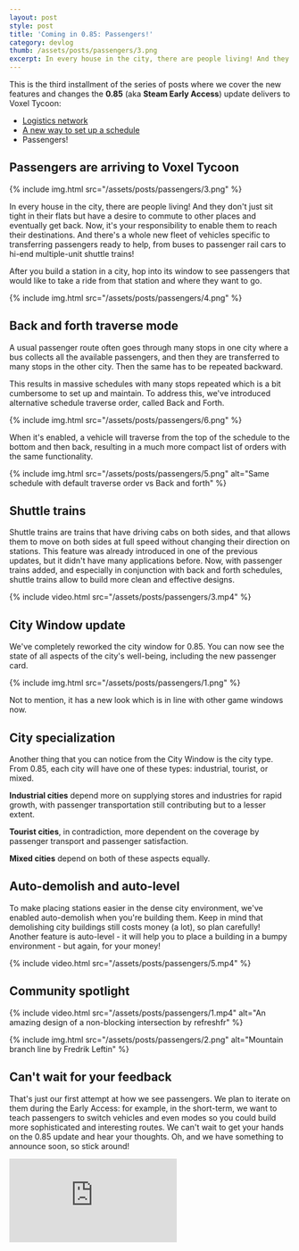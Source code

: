 ```yaml
---
layout: post
style: post
title: 'Coming in 0.85: Passengers!'
category: devlog
thumb: /assets/posts/passengers/3.png
excerpt: In every house in the city, there are people living! And they don't just sit tight in their flats but have a desire to move to other places and probably get back home.
---
```


This is the third installment of the series of posts where we cover the new features and changes the **0.85** (aka **Steam Early Access**) update delivers to Voxel Tycoon:
* [Logistics network](/devlog/logistics-network/)
* [A new way to set up a schedule](/devlog/vehicle-window-facelift/)
* Passengers!

## Passengers are arriving to Voxel Tycoon

{% include img.html src="/assets/posts/passengers/3.png" %}

In every house in the city, there are people living! And they don't just sit tight in their flats but have a desire to commute to other places and eventually get back.
Now, it's your responsibility to enable them to reach their destinations. And there's a whole new fleet of vehicles specific to transferring passengers ready to help, from buses to passenger rail cars to hi-end multiple-unit shuttle trains!

After you build a station in a city, hop into its window to see passengers that would like to take a ride from that station and where they want to go.

{% include img.html src="/assets/posts/passengers/4.png" %}

## Back and forth traverse mode

A usual passenger route often goes through many stops in one city where a bus collects all the available passengers, and then they are transferred to many stops in the other city. Then the same has to be repeated backward.

This results in massive schedules with many stops repeated which is a bit cumbersome to set up and maintain. To address this, we've introduced alternative schedule traverse order, called Back and Forth.

{% include img.html src="/assets/posts/passengers/6.png" %}

When it's enabled, a vehicle will traverse from the top of the schedule to the bottom and then back, resulting in a much more compact list of orders with the same functionality.

{% include img.html src="/assets/posts/passengers/5.png" alt="Same schedule with default traverse order vs Back and forth" %}

## Shuttle trains

Shuttle trains are trains that have driving cabs on both sides, and that allows them to move on both sides at full speed without changing their direction on stations.
This feature was already introduced in one of the previous updates, but it didn't have many applications before. Now, with passenger trains added, and especially in conjunction with back and forth schedules, shuttle trains allow to build more clean and effective designs.

{% include video.html src="/assets/posts/passengers/3.mp4" %}

## City Window update

We've completely reworked the city window for 0.85. You can now see the state of all aspects of the city's well-being, including the new passenger card.

{% include img.html src="/assets/posts/passengers/1.png" %}

Not to mention, it has a new look which is in line with other game windows now.

## City specialization

Another thing that you can notice from the City Window is the city type. From 0.85, each city will have one of these types: industrial, tourist, or mixed.

**Industrial cities** depend more on supplying stores and industries for rapid growth, with passenger transportation still contributing but to a lesser extent. 

**Tourist cities**, in contradiction, more dependent on the coverage by passenger transport and passenger satisfaction.

**Mixed cities** depend on both of these aspects equally.

## Auto-demolish and auto-level

To make placing stations easier in the dense city environment, we've enabled auto-demolish when you're building them. Keep in mind that demolishing city buildings still costs money (a lot), so plan carefully! 
Another feature is auto-level - it will help you to place a building in a bumpy environment - but again, for your money!

{% include video.html src="/assets/posts/passengers/5.mp4" %}

## Community spotlight

{% include video.html src="/assets/posts/passengers/1.mp4" alt="An amazing design of a non-blocking intersection by refreshfr" %}

{% include img.html src="/assets/posts/passengers/2.png" alt="Mountain branch line by Fredrik Leftin" %}

## Can't wait for your feedback

That's just our first attempt at how we see passengers. We plan to iterate on them during the Early Access: for example, in the short-term, we want to teach passengers to switch vehicles and even modes so you could build more sophisticated and interesting routes.
We can't wait to get your hands on the 0.85 update and hear your thoughts. Oh, and we have something to announce soon, so stick around!

<iframe class="widget-steam_modal" src="https://store.steampowered.com/widget/732050/" frameborder="0"></iframe>